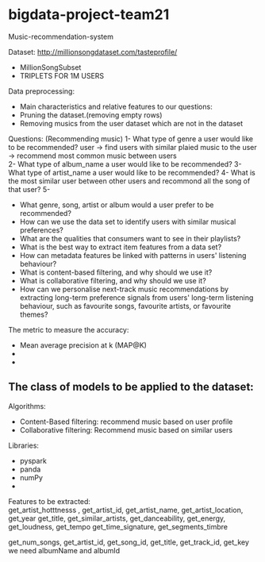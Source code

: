# bigdata-project-team21
Music-recommendation-system

Dataset: http://millionsongdataset.com/tasteprofile/
 - MillionSongSubset
 - TRIPLETS FOR 1M USERS
 
Data preprocessing: 
 - Main characteristics and relative features to our questions: 
 - Pruning the dataset.(removing empty rows)
 - Removing musics from the user dataset which are not in the dataset

Questions: (Recommending music)
 1- What type of genre a user would like to be recommended? 
  user -> find users with similar plaied music to the user -> recommend most common music between users  
 2- What type of album_name a user would like to be recommended? 
 3- What type of artist_name a user would like to be recommended?
 4- What is the most similar user between other users and recommond all the song of that user? 
 5- 
 
 
 
 
- What genre, song, artist or album would a user prefer to be recommended?
- How can we use the data set to identify users with similar musical preferences?
- What are the qualities that consumers want to see in their playlists?
- What is the best way to extract item features from a data set?
- How can metadata features be linked with patterns in users' listening behaviour?
- What is content-based filtering, and why should we use it?
- What is collaborative filtering, and why should we use it?
- How can we personalise next-track music recommendations by extracting long-term preference signals from users' long-term listening behaviour, such as favourite   songs, favourite artists, or favourite themes?

 
 


The metric to measure the accuracy: 
 - Mean average precision at k (MAP@K)
 - 
 - 

The class of models to be applied to the dataset:
 -





Algorithms:
  - Content-Based filtering: recommend music based on user profile 
  - Collaborative filtering: Recommend music based on similar users 

Libraries: 
 - pyspark 
 - panda
 - numPy
 - 
 
Features to be extracted:  
  get_artist_hotttnesss , get_artist_id, get_artist_name, get_artist_location, get_year
  get_title, get_similar_artists, get_danceability, get_energy, get_loudness, get_tempo
  get_time_signature, get_segments_timbre

  get_num_songs, get_artist_id, get_song_id, get_title, get_track_id, get_key
  we need albumName and albumId

